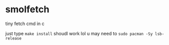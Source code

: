 # smolfetch
tiny fetch cmd in c 

just type `make install` shoudl work lol
u may need to `sudo pacman -Sy lsb-release`
